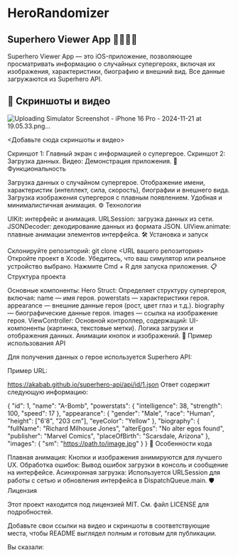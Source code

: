 # HeroRandomizer
## Superhero Viewer App 🦸‍♂️🦸‍♀️

Superhero Viewer App — это iOS-приложение, позволяющее просматривать информацию о случайных супергероях, включая их изображения, характеристики, биографию и внешний вид. Все данные загружаются из Superhero API.

## 📱 Скриншоты и видео
![Uploading Simulator Screenshot - iPhone 16 Pro - 2024-11-21 at 19.05.33.png…]()

<Добавьте сюда скриншоты и видео>

Скриншот 1: Главный экран с информацией о супергерое.
Скриншот 2: Загрузка данных.
Видео: Демонстрация приложения.
🚀 Функциональность

Загрузка данных о случайном супергерое.
Отображение имени, характеристик (интеллект, сила, скорость), биографии и внешнего вида.
Загрузка изображения супергероя с плавным появлением.
Удобная и минималистичная анимация.
⚙️ Технологии

UIKit: интерфейс и анимация.
URLSession: загрузка данных из сети.
JSONDecoder: декодирование данных из формата JSON.
UIView.animate: плавные анимации элементов интерфейса.
🛠 Установка и запуск

Склонируйте репозиторий:
git clone <URL вашего репозитория>
Откройте проект в Xcode.
Убедитесь, что ваш симулятор или реальное устройство выбрано.
Нажмите Cmd + R для запуска приложения.
📋 Структура проекта

Основные компоненты:
Hero Struct: Определяет структуру супергероя, включая:
name — имя героя.
powerstats — характеристики героя.
appearance — внешние данные героя (рост, цвет глаз и т.д.).
biography — биографические данные героя.
images — ссылка на изображение героя.
ViewController: Основной контроллер, содержащий:
UI-компоненты (картинка, текстовые метки).
Логика загрузки и отображения данных.
Анимации кнопок и изображений.
🧩 Пример использования API

Для получения данных о герое используется Superhero API:

Пример URL:

https://akabab.github.io/superhero-api/api/id/1.json
Ответ содержит следующую информацию:

{
  "id": 1,
  "name": "A-Bomb",
  "powerstats": {
    "intelligence": 38,
    "strength": 100,
    "speed": 17
  },
  "appearance": {
    "gender": "Male",
    "race": "Human",
    "height": ["6'8", "203 cm"],
    "eyeColor": "Yellow"
  },
  "biography": {
    "fullName": "Richard Milhouse Jones",
    "alterEgos": "No alter egos found",
    "publisher": "Marvel Comics",
    "placeOfBirth": "Scarsdale, Arizona"
  },
  "images": {
    "sm": "https://path.to/image.jpg"
  }
}
📖 Особенности кода

Плавная анимация: Кнопки и изображения анимируются для лучшего UX.
Обработка ошибок: Вывод ошибок загрузки в консоль и сообщение на интерфейсе.
Асинхронная загрузка: Используется URLSession для работы с сетью и обновления интерфейса в DispatchQueue.main.
🛡 Лицензия

Этот проект находится под лицензией MIT. См. файл LICENSE для подробностей.

Добавьте свои ссылки на видео и скриншоты в соответствующие места, чтобы README выглядел полным и готовым для публикации.






Вы сказали:
